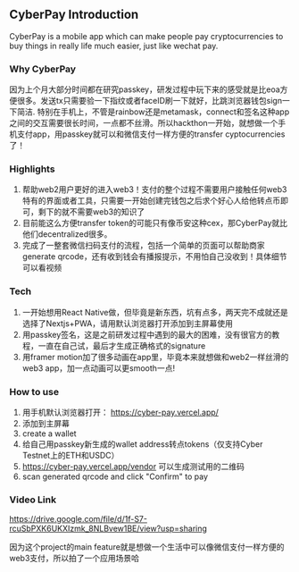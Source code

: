 ## CyberPay Introduction

CyberPay is a mobile app which can make people pay cryptocurrencies to buy things in really life much easier, just like wechat pay.

### Why CyberPay

因为上个月大部分时间都在研究passkey，研发过程中玩下来的感受就是比eoa方便很多。发送tx只需要验一下指纹或者faceID刷一下就好，比跳浏览器钱包sign一下简洁. 特别在手机上，不管是rainbow还是metamask，connect和签名这种app之间的交互需要很长时间，一点都不丝滑。所以hackthon一开始，就想做一个手机支付app，用passkey就可以和微信支付一样方便的transfer cyptocurrencies了！

### Highlights

1. 帮助web2用户更好的进入web3！支付的整个过程不需要用户接触任何web3特有的界面或者工具，只需要一开始创建完钱包之后求个好心人给他转点币即可，剩下的就不需要web3的知识了
2. 目前能这么方便transfer token的可能只有像币安这种cex，那CyberPay就比他们decentralized很多。
3. 完成了一整套微信扫码支付的流程，包括一个简单的页面可以帮助商家generate qrcode，还有收到钱会有播报提示，不用怕自己没收到！具体细节可以看视频

### Tech

1. 一开始想用React Native做，但毕竟是新东西，坑有点多，两天完不成就还是选择了Nextjs+PWA，请用默认浏览器打开添加到主屏幕使用
2. 用passkey签名，这是之前研发过程中遇到的最大的困难，没有很官方的教程，一直在自己试，最后才生成正确格式的signature
3. 用framer motion加了很多动画在app里，毕竟本来就想做和web2一样丝滑的web3 app，加一点动画可以更smooth一点!

### How to use

1. 用手机默认浏览器打开： https://cyber-pay.vercel.app/
2. 添加到主屏幕
3. create a wallet
4. 给自己用passkey新生成的wallet address转点tokens（仅支持Cyber Testnet上的ETH和USDC）
5. https://cyber-pay.vercel.app/vendor 可以生成测试用的二维码
6. scan generated qrcode and click "Confirm" to pay

### Video Link

https://drive.google.com/file/d/1f-S7-rcuSbPXK6UKXIzmk_8NLBvew1BE/view?usp=sharing

因为这个project的main feature就是想做一个生活中可以像微信支付一样方便的web3支付，所以拍了一个应用场景哈
